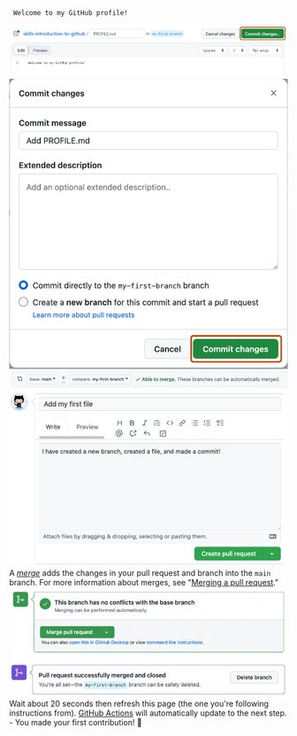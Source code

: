   ```
   Welcome to my GitHub profile!
   ```
   ![profile.md file screenshot](/images/my-profile-file.png)
    ![screenshot of adding a new file with a commit message](/images/commit-full-screen.png)
    ![screenshot showing both branch selections](/images/pull-request-branches.png)
    ![screenshot showing pull request](/images/Pull-request-description.png)
    A _[merge](https://docs.github.com/en/get-started/quickstart/github-glossary#merge)_ adds the changes in your pull request and branch into the `main` branch. For more information about merges, see "[Merging a pull request](https://docs.github.com/en/pull-requests/collaborating-with-pull-requests/incorporating-changes-from-a-pull-request/merging-a-pull-request)."
    ![screenshot of green merge pull request button](/images/Green-merge-pull-request.png)
    ![screenshot showing delete branch button](/images/delete-branch.png)
    Wait about 20 seconds then refresh this page (the one you're following instructions from). [GitHub Actions](https://docs.github.com/en/actions) will automatically update to the next step.
    - You made your first contribution! :tada:
    

